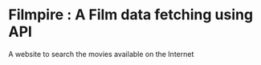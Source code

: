 # Filmpire : A Film data fetching using API

A website to search the movies available on the Internet
